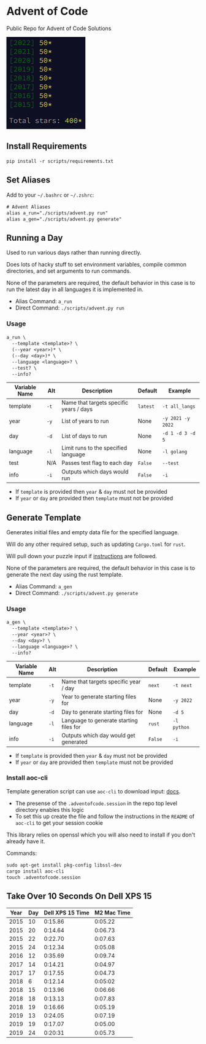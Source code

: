 # Advent of Code

Public Repo for Advent of Code Solutions

![Years Completed](advent-completed.png)

## Install Requirements

```
pip install -r scripts/requirements.txt
```

## Set Aliases

Add to your `~/.bashrc` or `~/.zshrc`:

```
# Advent Aliases
alias a_run="./scripts/advent.py run"
alias a_gen="./scripts/advent.py generate"
```

## Running a Day

Used to run various days rather than running directly.

Does lots of hacky stuff to set environment variables, compile common directories,
and set arguments to run commands.

None of the parameters are required, the default behavior in this case is to run the
latest day in all languages it is implemented in.

- Alias Command: `a_run`
- Direct Command: `./scripts/advent.py run`

### Usage

```
a_run \
  --template <template>? \
  (--year <year>)* \
  (--day <day>)* \
  --language <language>? \
  --test? \
  --info?
```

| Variable Name | Alt  | Description                             | Default  | Example           |
| ------------- | ---- | --------------------------------------- | -------- | ----------------- |
| template      | `-t` | Name that targets specific years / days | `latest` | `-t all_langs`    |
| year          | `-y` | List of years to run                    | None     | `-y 2021 -y 2022` |
| day           | `-d` | List of days to run                     | None     | `-d 1 -d 3 -d 5`  |
| language      | `-l` | Limit runs to the specified language    | None     | `-l golang`       |
| test          | N/A  | Passes test flag to each day            | `False`  | `--test`          |
| info          | `-i` | Outputs which days would run            | `False`  | `-i`              |

- If `template` is provided then `year` & `day` must not be provided
- If `year` or `day` are provided then `template` must not be provided

## Generate Template

Generates initial files and empty data file for the specified language.

Will do any other required setup, such as updating `Cargo.toml` for `rust`.

Will pull down your puzzle input if [instructions](##install-aoc-cli) are followed.

None of the parameters are required, the default behavior in this case is to generate the
next day using the rust template.

- Alias Command: `a_gen`
- Direct Command: `./scripts/advent.py generate`

### Usage

```
a_gen \
  --template <template>? \
  --year <year>? \
  --day <day>? \
  --language <language>? \
  --info?
```

| Variable Name | Alt  | Description                             | Default | Example     |
| ------------- | ---- | --------------------------------------- | ------- | ----------- |
| template      | `-t` | Name that targets specific year / day   | `next`  | `-t next`   |
| year          | `-y` | Year to generate starting files for     | None    | `-y 2022`   |
| day           | `-d` | Day to generate starting files for      | None    | `-d 5`      |
| language      | `-l` | Language to generate starting files for | `rust`  | `-l python` |
| info          | `-i` | Outputs which day would get generated   | `False` | `-i`        |

- If `template` is provided then `year` & `day` must not be provided
- If `year` or `day` are provided then `template` must not be provided

### Install aoc-cli

Template generation script can use `aoc-cli` to download input: [docs](https://github.com/scarvalhojr/aoc-cli).

- The presense of the `.adventofcode.session` in the repo top level directory enables this logic
- To set this up create the file and follow the instructions in the `README` of `aoc-cli` to get your session cookie

This library relies on openssl which you will also need to install if you don't already have it.

Commands:

```
sudo apt-get install pkg-config libssl-dev
cargo install aoc-cli
touch .adventofcode.session
```

## Take Over 10 Seconds On Dell XPS 15

| Year | Day | Dell XPS 15 Time | M2 Mac Time |
| ---- | --- | ---------------- | ----------- |
| 2015 | 10  | 0:15.86          | 0:05.22     |
| 2015 | 20  | 0:14.64          | 0:06.73     |
| 2015 | 22  | 0:22.70          | 0:07.63     |
| 2015 | 24  | 0:12.34          | 0:05.08     |
| 2016 | 12  | 0:35.69          | 0:09.74     |
| 2017 | 14  | 0:14.21          | 0:04.97     |
| 2017 | 17  | 0:17.55          | 0:04.73     |
| 2018 | 6   | 0:12.14          | 0:05:02     |
| 2018 | 15  | 0:13.96          | 0:06.66     |
| 2018 | 18  | 0:13.13          | 0:07.83     |
| 2018 | 19  | 0:16.66          | 0:05.19     |
| 2019 | 13  | 0:24.05          | 0:07.19     |
| 2019 | 19  | 0:17.07          | 0:05.00     |
| 2019 | 24  | 0:20:31          | 0:05.73     |
